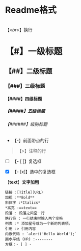# Readme格式
<br>【<*br*>】换行<br>
# 【#】一级标题
## 【##】二级标题
### 【###】三级标题
#### 【####】四级标题
##### 【#####】五级标题
###### 【######】级别标题


- 【-】前面带点的行


> 【>】注释的行


- [ ] 【- [ ]】复选框


- [x] 【- [x]】选中的复选框

【**text**】**文字加粗**

``` text
链接 :[Title](URL)
加粗 :**Bold**
斜体字 :*Italics*
*高亮 :==text==
段落 : 段落之间空一行
换行符 : 一行结束时输入两个空格
列表 :* 添加星号成为一个新的列表项。
引用 :> 引用内容
内嵌代码 : `alert('Hello World');`
画水平线 (HR) :--------
方框：- [ ] -
```

